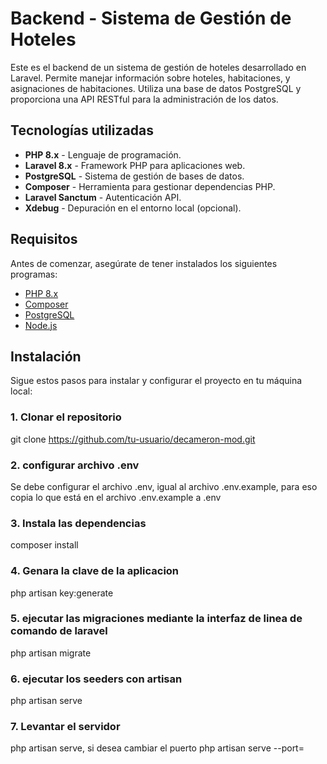 # Backend - Sistema de Gestión de Hoteles

Este es el backend de un sistema de gestión de hoteles desarrollado en Laravel. Permite manejar información sobre hoteles, habitaciones, y asignaciones de habitaciones. Utiliza una base de datos PostgreSQL y proporciona una API RESTful para la administración de los datos.

## Tecnologías utilizadas

-   **PHP 8.x** - Lenguaje de programación.
-   **Laravel 8.x** - Framework PHP para aplicaciones web.
-   **PostgreSQL** - Sistema de gestión de bases de datos.
-   **Composer** - Herramienta para gestionar dependencias PHP.
-   **Laravel Sanctum** - Autenticación API.
-   **Xdebug** - Depuración en el entorno local (opcional).

## Requisitos

Antes de comenzar, asegúrate de tener instalados los siguientes programas:

-   [PHP 8.x](https://www.php.net/)
-   [Composer](https://getcomposer.org/)
-   [PostgreSQL](https://www.postgresql.org/)
-   [Node.js](https://nodejs.org/)

## Instalación

Sigue estos pasos para instalar y configurar el proyecto en tu máquina local:

### 1. Clonar el repositorio

git clone https://github.com/tu-usuario/decameron-mod.git

### 2. configurar archivo .env

Se debe configurar el archivo .env, igual al archivo .env.example, para eso copia lo que está en el archivo .env.example
a .env

### 3. Instala las dependencias

composer install

### 4. Genara la clave de la aplicacion

php artisan key:generate

### 5. ejecutar las migraciones mediante la interfaz de linea de comando de laravel

php artisan migrate

### 6. ejecutar los seeders con artisan

php artisan serve

### 7. Levantar el servidor

php artisan serve, si desea cambiar el puerto php artisan serve --port=
